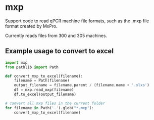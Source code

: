 # mxp
Support code to read qPCR machine file formats,
such as the .mxp file format created by MxPro.

Currently reads files from 300 and 305 machines.


## Example usage to convert to excel
 ```python
 import mxp
 from pathlib import Path

 def convert_mxp_to_excel(filename):
     filename = Path(filename)
     output_filename = filename.parent / (filename.name + '.xlxs')
     df = mxp.read_mxp(filename)
     df.to_excel(output_filename)

 # convert all mxp files in the current folder
 for filename in Path('.').glob("*.mxp"):
     convert_mxp_to_excel(filename)
 ```    

